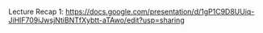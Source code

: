Lecture Recap 1: https://docs.google.com/presentation/d/1gP1C9D8UUiq-JiHlF709iJwsjNtiBNTfXybtt-aTAwo/edit?usp=sharing
